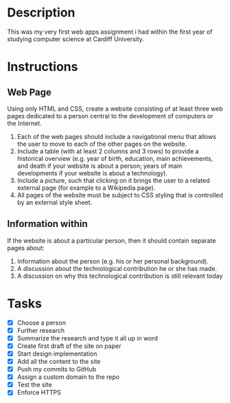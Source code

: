 # Description
This was my very first web apps assignment i had within the first year of studying computer science at Cardiff University.

# Instructions
## Web Page
Using only HTML and CSS, create a website consisting of at least three web pages dedicated to a person central to the development of computers or the Internet.
1. Each of the web pages should include a navigational menu that allows the user to move to each of the other pages on the website.
2. Include a table (with at least 2 columns and 3 rows) to provide a historical overview (e.g. year of birth, education, main achievements, and death if your website is about a person; years of main developments if your website is about a technology).
3. Include a picture, such that clicking on it brings the user to a related external page (for example to a Wikipedia page).
4. All pages of the website must be subject to CSS styling that is controlled by an external style sheet.

## Information within
If the website is about a particular person, then it should contain separate pages about:
1. Information about the person (e.g. his or her personal background).
2. A discussion about the technological contribution he or she has made.
3. A discussion on why this technological contribution is still relevant today

# Tasks
- [x] Choose a person
- [x] Further research
- [x] Summarize the research and type it all up in word
- [x] Create first draft of the site on paper
- [x] Start design implementation
- [x] Add all the content to the site
- [x] Push my commits to GitHub
- [x] Assign a custom domain to the repo
- [x] Test the site
- [x] Enforce HTTPS
